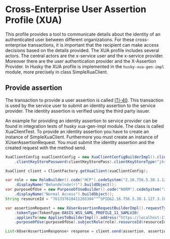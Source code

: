 # Cross-Enterprise User Assertion Profile (XUA)

This profile provides a tool to communicate details about the identity of an authenticated user between different organizations. For these cross-enterprise transactions, it is important that the recipient can make access decisions based on the details provided. The XUA profile includes several actors. The central actors are the x-service user and the x-service provider. Moreover there are the user authentication provider and the X-Assertion Provider.
In Husky the XUA profile is implemented in the `husky-xua-gen-impl` module, more precisely in class SimpleXuaClient.

## Provide assertion

The transaction to provide a user assertion is called [ITI-40](<https://profiles.ihe.net/ITI/TF/Volume2/ITI-40.html>). This transaction is used by the service user to submit an identity assertion to the service provider. The identity assertion is verified using the third party issuer.

An example for providing an identity assertion to service provider can be found in integration tests of husky xua-gen-impl module. The class is called XuaClientTest. To provide an identity assertion you have to create an instance of SimpleXuaClient. Furthermore you must create an instance of XUserAssertionRequest. You must submit the identity assertion and the created request with the method send.

```java
XuaClientConfig xuaClientConfig = new XuaClientConfigBuilderImpl().clientKeyStore(clientKeyStore)
    .clientKeyStorePassword(clientKeyStorePass).clientKeyStoreType("jks").url(urlToXua).create();

XuaClient client = ClientFactory.getXuaClient(xuaClientConfig);

var role = new RoleBuilder().code("HCP").codeSystem("2.16.756.5.30.1.127.3.10.6")
    .displayName("Behandelnde(r)").buildObject();
var purposeOfUse = new PurposeOfUseBuilder().code("NORM").codeSystem("2.16.756.5.30.1.127.3.10.6")
    .displayName("Normal Access").buildObject();
String resourceId = "761337610411265304^^^SPID&2.16.756.5.30.1.127.3.10.3&ISO";

var assertionRequest = new XUserAssertionRequestBuilderImpl().requestType(RequestType.WST_ISSUE)
    .tokenType(TokenType.OASIS_WSS_SAML_PROFILE_11_SAMLV20)
    .appliesTo(new AppliesToBuilderImpl().address("https://localhost:17001/services/iti18").create())
    .purposeOfUse(purposeOfUse).subjectRole(role).resourceId(resourceId).create();

List<XUserAssertionResponse> response = client.send(assertion, assertionRequest);

```
